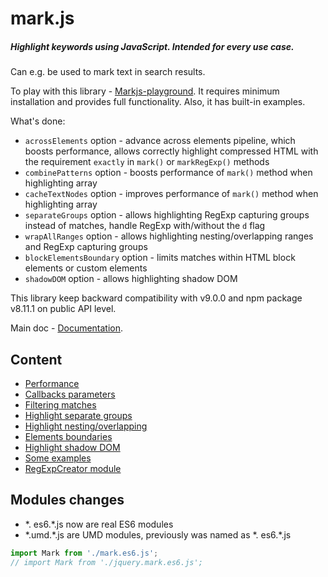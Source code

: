 # mark.js

##### Highlight keywords using JavaScript. Intended for every use case.  
Can e.g. be used to mark text in search results.

To play with this library - [Markjs-playground](https://github.com/angezid/Markjs-playground). It requires minimum installation and provides full functionality.
Also, it has built-in examples. 

What's done:
* `acrossElements` option - advance across elements pipeline, which boosts performance,
  allows correctly highlight compressed HTML with the requirement `exactly` in `mark()` or `markRegExp()` methods
* `combinePatterns` option - boosts performance of `mark()` method when highlighting array
* `cacheTextNodes` option - improves performance of `mark()` method when highlighting array
* `separateGroups` option - allows highlighting RegExp capturing groups instead of matches, handle RegExp with/without the `d` flag
* `wrapAllRanges` option - allows highlighting nesting/overlapping ranges and RegExp capturing groups
* `blockElementsBoundary` option - limits matches within HTML block elements or custom elements
* `shadowDOM` option - allows highlighting shadow DOM

This library keep backward compatibility with v9.0.0 and npm package v8.11.1 on public API level.

Main doc - [Documentation](https://markjs.io/).

## Content
* [Performance](performance.md)
* [Callbacks parameters](callbacks-parameters.md)
* [Filtering matches](filtering-matches.md)
* [Highlight separate groups](separate-groups.md)
* [Highlight nesting/overlapping](nesting-overlapping.md)
* [Elements boundaries](elements-boundaries.md)
* [Highlight shadow DOM](shadow-dom.md)
* [Some examples](some-examples.md)
* [RegExpCreator module](RegExpCreator-module.md)

## Modules changes
* \*. es6.\*.js now are real ES6 modules
* \*.umd.\*.js are UMD modules, previously was named as \*. es6.\*.js
``` js
import Mark from './mark.es6.js';
// import Mark from './jquery.mark.es6.js';
```